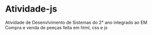 # Atividade-js
Atividade de Desenvlvimento de Sistemas do 2° ano integrado ao EM
Compra e venda de peeças feita em html, css e js
